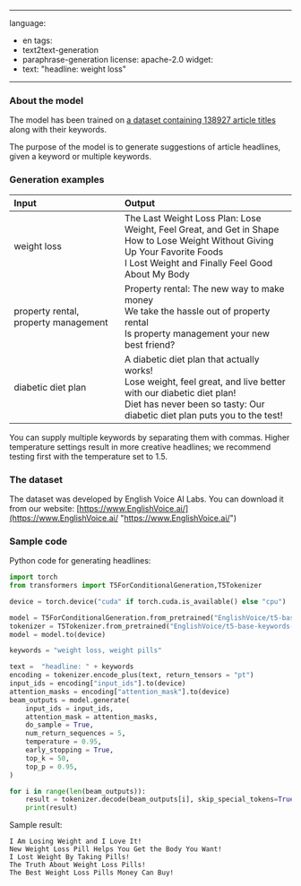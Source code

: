 
---
language:
- en
tags:
- text2text-generation
- paraphrase-generation
license: apache-2.0
widget:
 - text: "headline: weight loss"
---

### About the model

The model has been trained on [a dataset containing 138927 article titles](https://www.englishvoice.ai/p/keywords-and-titles/ "a dataset containing 138927 article titles") along with their keywords.

The purpose of the model is to generate suggestions of article headlines, given a keyword or multiple keywords.

### Generation examples

| Input | Output |
| :------------ | :------------ |
| weight loss  | The Last Weight Loss Plan: Lose Weight, Feel Great, and Get in Shape <br/>How to Lose Weight Without Giving Up Your Favorite Foods <br/> I Lost Weight and Finally Feel Good About My Body |
| property rental, property management | Property rental: The new way to make money <br/> We take the hassle out of property rental <br/> Is property management your new best friend? |
| diabetic diet plan | A diabetic diet plan that actually works! <br/> Lose weight, feel great, and live better with our diabetic diet plan! <br/> Diet has never been so tasty: Our diabetic diet plan puts you to the test! |

You can supply multiple keywords by separating them with commas. Higher temperature settings result in more creative headlines; we recommend testing first with the temperature set to 1.5.


### The dataset

The dataset was developed by English Voice AI Labs. You can download it from our website:
[https://www.EnglishVoice.ai/](https://www.EnglishVoice.ai/ "https://www.EnglishVoice.ai/")

### Sample code

Python code for generating headlines:

```python
import torch
from transformers import T5ForConditionalGeneration,T5Tokenizer

device = torch.device("cuda" if torch.cuda.is_available() else "cpu")

model = T5ForConditionalGeneration.from_pretrained("EnglishVoice/t5-base-keywords-to-headline")
tokenizer = T5Tokenizer.from_pretrained("EnglishVoice/t5-base-keywords-to-headline")
model = model.to(device)

keywords = "weight loss, weight pills"

text =  "headline: " + keywords
encoding = tokenizer.encode_plus(text, return_tensors = "pt")
input_ids = encoding["input_ids"].to(device)
attention_masks = encoding["attention_mask"].to(device)
beam_outputs = model.generate(
    input_ids = input_ids,
    attention_mask = attention_masks,
    do_sample = True,
    num_return_sequences = 5,
    temperature = 0.95,
    early_stopping = True,
    top_k = 50,
    top_p = 0.95,
)

for i in range(len(beam_outputs)):
    result = tokenizer.decode(beam_outputs[i], skip_special_tokens=True)
    print(result)
```

Sample result:

    I Am Losing Weight and I Love It!
    New Weight Loss Pill Helps You Get the Body You Want!
    I Lost Weight By Taking Pills!
    The Truth About Weight Loss Pills!
    The Best Weight Loss Pills Money Can Buy!
